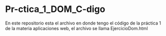 # Pr-ctica_1_DOM_C-digo
En este repositorio esta el archivo en donde tengo el código de la práctica 1 de la materia aplicaciones web, el archivo se llama EjercicioDom.html
